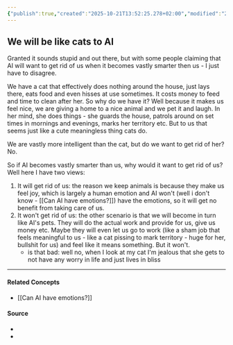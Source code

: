 ```yaml
---
{"publish":true,"created":"2025-10-21T13:52:25.278+02:00","modified":"2025-10-21T14:02:32.152+02:00","tags":["ai","prediction","ai-future"],"cssclasses":""}
---
```


## We will be like cats to AI

Granted it sounds stupid and out there, but with some people claiming that AI will want to get rid of us when it becomes vastly smarter then us - I just have to disagree. 

We have a cat that effectively does nothing around the house, just lays there, eats food and even hisses at use sometimes. It costs money to feed and time to clean after her. So why do we have it? Well because it makes us feel nice, we are giving a home to a nice animal and we pet it and laugh. In her mind, she does things - she guards the house, patrols around on set times in mornings and evenings, marks her territory etc. But to us that seems just like a cute meaningless thing cats do.

We are vastly more intelligent than the cat, but do we want to get rid of her? No.

So if AI becomes vastly smarter than us, why would it want to get rid of us? Well here I have two views:
1. It will get rid of us: the reason we keep animals is because they make us feel joy, which is largely a human emotion and AI won't (well i don't know - [[Can AI have emotions?]]) have the emotions, so it will get no benefit from taking care of us.
2. It won't get rid of us: the other scenario is that we will become in turn like AI's pets. They will do the actual work and provide for us, give us money etc. Maybe they will even let us go to work (like a sham job that feels meaningful to us - like a cat pissing to mark territory - huge for her, bullshit for us) and feel like it means something. But it won't. 
	- is that bad: well no, when I look at my cat I'm jealous that she gets to not have any worry in life and just lives in bliss 


---
#### Related Concepts
- [[Can AI have emotions?]]

#### Source
- 
- 
